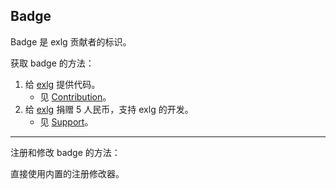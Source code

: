 ## Badge

Badge 是 exlg 贡献者的标识。

获取 badge 的方法：

1. 给 [exlg](https://github.com/extend-luogu/extend-luogu) 提供代码。
   - 见 [Contribution](./contribution.md)。
2. 给 [exlg](https://github.com/extend-luogu/extend-luogu) 捐赠 5 人民币，支持 exlg 的开发。
   - 见 [Support](./support.md)。

---

注册和修改 badge 的方法：

直接使用内置的注册修改器。